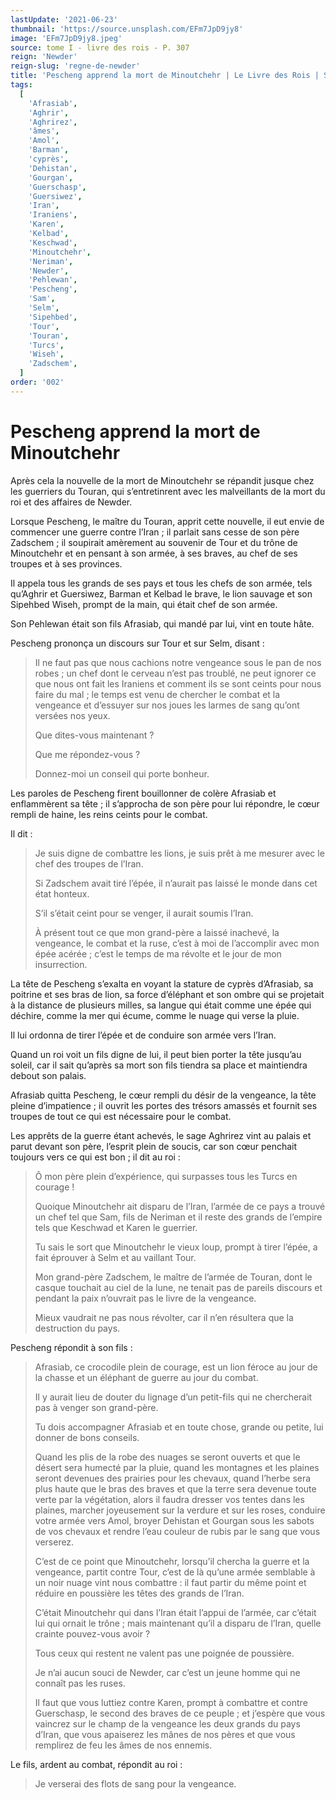 ```yaml
---
lastUpdate: '2021-06-23'
thumbnail: 'https://source.unsplash.com/EFm7JpD9jy8'
image: 'EFm7JpD9jy8.jpeg'
source: tome I - livre des rois - P. 307
reign: 'Newder'
reign-slug: 'regne-de-newder'
title: 'Pescheng apprend la mort de Minoutchehr | Le Livre des Rois | Shâhnâmeh'
tags:
  [
    'Afrasiab',
    'Aghrir',
    'Aghrirez',
    'âmes',
    'Amol',
    'Barman',
    'cyprès',
    'Dehistan',
    'Gourgan',
    'Guerschasp',
    'Guersiwez',
    'Iran',
    'Iraniens',
    'Karen',
    'Kelbad',
    'Keschwad',
    'Minoutchehr',
    'Neriman',
    'Newder',
    'Pehlewan',
    'Pescheng',
    'Sam',
    'Selm',
    'Sipehbed',
    'Tour',
    'Touran',
    'Turcs',
    'Wiseh',
    'Zadschem',
  ]
order: '002'
---
```


# Pescheng apprend la mort de Minoutchehr

Après cela la nouvelle de la mort de Minoutchehr se répandit jusque chez les guerriers du Touran, qui s’entretinrent avec les malveillants de la mort du roi et des affaires de Newder.

Lorsque Pescheng, le maître du Touran, apprit cette nouvelle, il eut envie de commencer une guerre contre l’Iran ; il parlait sans cesse de son père Zadschem ; il soupirait amèrement au souvenir de Tour et du trône de Minoutchehr et en pensant à son armée, à ses braves, au chef de ses troupes et à ses provinces.

Il appela tous les grands de ses pays et tous les chefs de son armée, tels qu’Aghrir et Guersiwez, Barman et Kelbad le brave, le lion sauvage et son Sipehbed Wiseh, prompt de la main, qui était chef de son armée.

Son Pehlewan était son fils Afrasiab, qui mandé par lui, vint en toute hâte.

Pescheng prononça un discours sur Tour et sur Selm, disant :

> Il ne faut pas que nous cachions notre vengeance sous le pan de nos robes ; un chef dont le cerveau n’est pas troublé, ne peut ignorer ce que nous ont fait les Iraniens et comment ils se sont ceints pour nous faire du mal ; le temps est venu de chercher le combat et la vengeance et d’essuyer sur nos joues les larmes de sang qu’ont versées nos yeux.
>
> Que dites-vous maintenant ?
>
> Que me répondez-vous ?
>
> Donnez-moi un conseil qui porte bonheur.

Les paroles de Pescheng firent bouillonner de colère Afrasiab et enflammèrent sa tête ; il s’approcha de son père pour lui répondre, le cœur rempli de haine, les reins ceints pour le combat.

Il dit :

> Je suis digne de combattre les lions, je suis prêt à me mesurer avec le chef des troupes de l’Iran.
>
> Si Zadschem avait tiré l’épée, il n’aurait pas laissé le monde dans cet état honteux.
>
> S’il s’était ceint pour se venger, il aurait soumis l’Iran.
>
> À présent tout ce que mon grand-père a laissé inachevé, la vengeance, le combat et la ruse, c’est à moi de l’accomplir avec mon épée acérée ; c’est le temps de ma révolte et le jour de mon insurrection.

La tête de Pescheng s’exalta en voyant la stature de cyprès d’Afrasiab, sa poitrine et ses bras de lion, sa force d’éléphant et son ombre qui se projetait à la distance de plusieurs milles, sa langue qui était comme une épée qui déchire, comme la mer qui écume, comme le nuage qui verse la pluie.

Il lui ordonna de tirer l’épée et de conduire son armée vers l’Iran.

Quand un roi voit un fils digne de lui, il peut bien porter la tête jusqu’au soleil, car il sait qu’après sa mort son fils tiendra sa place et maintiendra debout son palais.

Afrasiab quitta Pescheng, le cœur rempli du désir de la vengeance, la tête pleine d’impatience ; il ouvrit les portes des trésors amassés et fournit ses troupes de tout ce qui est nécessaire pour le combat.

Les apprêts de la guerre étant achevés, le sage Aghrirez vint au palais et parut devant son père, l’esprit plein de soucis, car son cœur penchait toujours vers ce qui est bon ; il dit au roi :

> Ô mon père plein d’expérience, qui surpasses tous les Turcs en courage !
>
> Quoique Minoutchehr ait disparu de l’Iran, l’armée de ce pays a trouvé un chef tel que Sam, fils de Neriman et il reste des grands de l’empire tels que Keschwad et Karen le guerrier.
>
> Tu sais le sort que Minoutchehr le vieux loup, prompt à tirer l’épée, a fait éprouver à Selm et au vaillant Tour.
>
> Mon grand-père Zadschem, le maître de l’armée de Touran, dont le casque touchait au ciel de la lune, ne tenait pas de pareils discours et pendant la paix n’ouvrait pas le livre de la vengeance.
>
> Mieux vaudrait ne pas nous révolter, car il n’en résultera que la destruction du pays.

Pescheng répondit à son fils :

> Afrasiab, ce crocodile plein de courage, est un lion féroce au jour de la chasse et un éléphant de guerre au jour du combat.
>
> Il y aurait lieu de douter du lignage d’un petit-fils qui ne chercherait pas à venger son grand-père.
>
> Tu dois accompagner Afrasiab et en toute chose, grande ou petite, lui donner de bons conseils.
>
> Quand les plis de la robe des nuages se seront ouverts et que le désert sera humecté par la pluie, quand les montagnes et les plaines seront devenues des prairies pour les chevaux, quand l’herbe sera plus haute que le bras des braves et que la terre sera devenue toute verte par la végétation, alors il faudra dresser vos tentes dans les plaines, marcher joyeusement sur la verdure et sur les roses, conduire votre armée vers Amol, broyer Dehistan et Gourgan sous les sabots de vos chevaux et rendre l’eau couleur de rubis par le sang que vous verserez.
>
> C’est de ce point que Minoutchehr, lorsqu’il chercha la guerre et la vengeance, partit contre Tour, c’est de là qu’une armée semblable à un noir nuage vint nous combattre : il faut partir du même point et réduire en poussière les têtes des grands de l’Iran.
>
> C’était Minoutchehr qui dans l’Iran était l’appui de l’armée, car c’était lui qui ornait le trône ; mais maintenant qu’il a disparu de l’Iran, quelle crainte pouvez-vous avoir ?
>
> Tous ceux qui restent ne valent pas une poignée de poussière.
>
> Je n’ai aucun souci de Newder, car c’est un jeune homme qui ne connaît pas les ruses.
>
> Il faut que vous luttiez contre Karen, prompt à combattre et contre Guerschasp, le second des braves de ce peuple ; et j’espère que vous vaincrez sur le champ de la vengeance les deux grands du pays d’Iran, que vous apaiserez les mânes de nos pères et que vous remplirez de feu les âmes de nos ennemis.

Le fils, ardent au combat, répondit au roi :

> Je verserai des flots de sang pour la vengeance.
